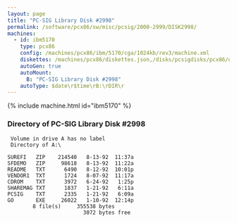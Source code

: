 ```yaml
---
layout: page
title: "PC-SIG Library Disk #2998"
permalink: /software/pcx86/sw/misc/pcsig/2000-2999/DISK2998/
machines:
  - id: ibm5170
    type: pcx86
    config: /machines/pcx86/ibm/5170/cga/1024kb/rev3/machine.xml
    diskettes: /machines/pcx86/diskettes.json,/disks/pcsigdisks/pcx86/diskettes.json
    autoGen: true
    autoMount:
      B: "PC-SIG Library Disk #2998"
    autoType: $date\r$time\rB:\rDIR\r
---
```


{% include machine.html id="ibm5170" %}

### Directory of PC-SIG Library Disk #2998

     Volume in drive A has no label
     Directory of A:\

    SUREFI   ZIP    214540   8-13-92  11:37a
    SFDEMO   ZIP     98618   8-13-92  11:22a
    README   TXT      6490   8-12-92  10:01p
    VENDOR1  TXT      1724   8-07-92  11:17a
    CDROM    TXT      3972   6-24-92   1:25p
    SHAREMAG TXT      1837   1-21-92   6:11a
    PCSIG    TXT      2335   1-21-92   6:09a
    GO       EXE     26022   1-10-92  12:14p
            8 file(s)     355538 bytes
                            3072 bytes free

